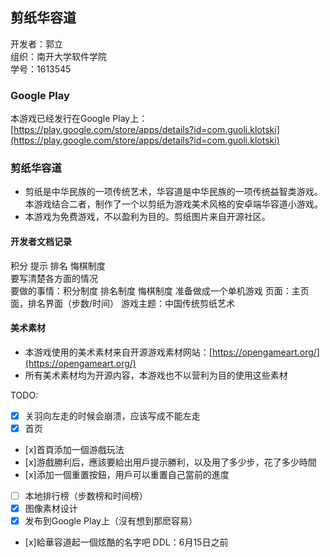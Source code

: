 ## 剪纸华容道
开发者：郭立  
组织：南开大学软件学院  
学号：1613545

### Google Play
本游戏已经发行在Google Play上：[https://play.google.com/store/apps/details?id=com.guoli.klotski](https://play.google.com/store/apps/details?id=com.guoli.klotski)

### 剪纸华容道
- 剪纸是中华民族的一项传统艺术，华容道是中华民族的一项传统益智类游戏。本游戏结合二者，制作了一个以剪纸为游戏美术风格的安卓端华容道小游戏。
- 本游戏为免费游戏，不以盈利为目的。剪纸图片来自开源社区。

#### 开发者文档记录
积分 提示 排名 悔棋制度  
要写清楚各方面的情况  
要做的事情：积分制度 排名制度 悔棋制度 准备做成一个单机游戏
页面：主页面，排名界面（步数/时间）
游戏主题：中国传统剪纸艺术




#### 美术素材
- 本游戏使用的美术素材来自开源游戏素材网站：[https://opengameart.org/](https://opengameart.org/)
- 所有美术素材均为开源内容，本游戏也不以营利为目的使用这些素材

TODO:
- [x] 关羽向左走的时候会崩溃，应该写成不能左走
- [x] 首页
- [x]首頁添加一個游戲玩法
- [x]游戲勝利后，應該要給出用戶提示勝利，以及用了多少步，花了多少時間
- [x]添加一個重置按鈕，用戶可以重置自己當前的進度
- [ ] 本地排行榜（步数榜和时间榜）
- [x]  图像素材设计
- [x] 发布到Google Play上（沒有想到那麽容易）
- [x]給華容道起一個炫酷的名字吧
DDL：6月15日之前
